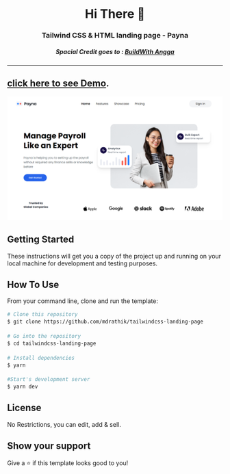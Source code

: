 <h1 align="center">Hi There 👋</h1>
<h3 align="center">Tailwind CSS & HTML landing page - Payna</h3>
<h5 align="center">Spacial Credit goes to :
 <a target="_blank" href="https://www.figma.com/@bwa">BuildWith Angga </a>
 </h5>

<hr/>

## **[click here to see Demo](https://payna-landing-page.netlify.app/)**.

<p align="center">
  <kbd>
    <img src="thumbnail.png"></img>
  </kbd>
</p>

## Getting Started

These instructions will get you a copy of the project up and running on your local machine for development and testing purposes.

## How To Use

From your command line, clone and run the template:

```bash
# Clone this repository
$ git clone https://github.com/mdrathik/tailwindcss-landing-page

# Go into the repository
$ cd tailwindcss-landing-page

# Install dependencies
$ yarn

#Start's development server
$ yarn dev
```

## License

No Restrictions, you can edit, add & sell.

## Show your support

Give a ⭐️ if this template looks good to you!
